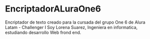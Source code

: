 # EncriptadorALuraOne6
Encriptador de texto creado para la cursada del grupo One 6 de Alura Latam - Challenger I 
Soy Lorena Suarez, Ingeniera en informatica, estudiando desarrollo Web frond end.
